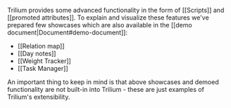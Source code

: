 Trilium provides some advanced functionality in the form of [[Scripts]] and [[promoted attributes]]. To explain and visualize these features we've prepared few showcases which are also available in the [[demo document|Document#demo-document]]:

* [[Relation map]]
* [[Day notes]]
* [[Weight Tracker]]
* [[Task Manager]]

An important thing to keep in mind is that above showcases and demoed functionality are not built-in into Trilium - these are just examples of Trilium's extensibility.
